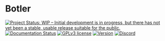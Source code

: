 # Botler

[![Project Status: WIP – Initial development is in progress, but there has not yet been a stable, usable release suitable for the public.](https://www.repostatus.org/badges/latest/wip.svg)](https://www.repostatus.org/#wip)
[![Documentation Status](https://readthedocs.org/projects/botler/badge/?version=latest)](https://botler.readthedocs.io/en/latest/?badge=latest)
[![GPLv3 license](https://img.shields.io/badge/License-GPLv3-blue.svg)](https://www.gnu.org/licenses/old-licenses/gpl-3.0.en.html)
[![Version](https://img.shields.io/github/v/release/Botler-Dev/Botler)](https://github.com/Botler-Dev/Botler/releases/latest)
[![Discord](https://discordapp.com/api/guilds/630139225869647913/widget.png)](https://discord.gg/74py7yd)
